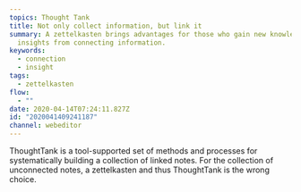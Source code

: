 ```yaml
---
topics: Thought Tank
title: Not only collect information, but link it
summary: A zettelkasten brings advantages for those who gain new knowledge and
  insights from connecting information.
keywords:
  - connection
  - insight
tags:
  - zettelkasten
flow:
  - ""
date: 2020-04-14T07:24:11.827Z
id: "2020041409241187"
channel: webeditor
---
```

ThoughtTank is a tool-supported set of methods and processes for systematically building a collection of linked notes. For the collection of unconnected notes, a zettelkasten and thus ThoughtTank is the wrong choice.